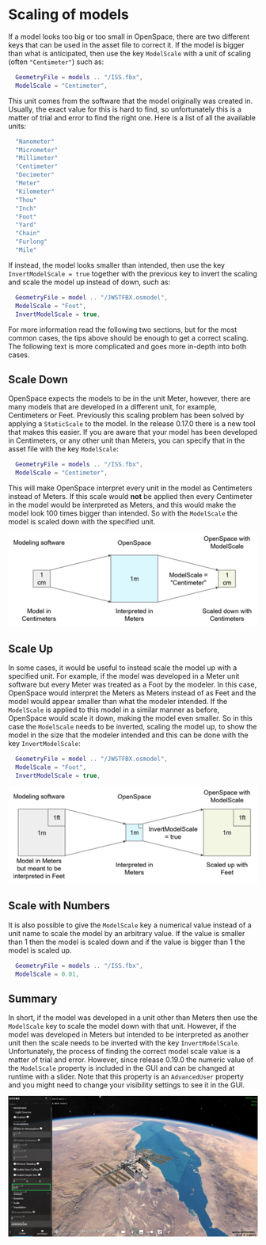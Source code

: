 # Scaling of models
If a model looks too big or too small in OpenSpace, there are two different keys that can be used in the asset file to correct it. If the model is bigger than what is anticipated, then use the key <code>ModelScale</code> with a unit of scaling (often <code>"Centimeter"</code>) such as: 

```lua
  GeometryFile = models .. "/ISS.fbx",
  ModelScale = "Centimeter",
```

This unit comes from the software that the model originally was created in. Usually, the exact value for this is hard to find, so unfortunately this is a matter of trial and error to find the right one. Here is a list of all the available units:

```lua
  "Nanometer"
  "Micrometer"
  "Millimeter"
  "Centimeter"
  "Decimeter"
  "Meter"
  "Kilometer"
  "Thou"
  "Inch"
  "Foot"
  "Yard"
  "Chain"
  "Furlong"
  "Mile"
```

If instead, the model looks smaller than intended, then use the key <code>InvertModelScale = true</code> together with the previous key to invert the scaling and scale the model up instead of down, such as:

```lua
  GeometryFile = model .. "/JWSTFBX.osmodel",
  ModelScale = "Foot",
  InvertModelScale = true,
```

For more information read the following two sections, but for the most common cases, the tips above should be enough to get a correct scaling. The following text is more complicated and goes more in-depth into both cases.

## Scale Down
OpenSpace expects the models to be in the unit Meter, however, there are many models that are developed in a different unit, for example, Centimeters or Feet. Previously this scaling problem has been solved by applying a <code>StaticScale</code> to the model. In the release 0.17.0 there is a new tool that makes this easier. If you are aware that your model has been developed in Centimeters, or any other unit than Meters, you can specify that in the asset file with the key <code>ModelScale</code>:

```lua
  GeometryFile = models .. "/ISS.fbx",
  ModelScale = "Centimeter",
```

This will make OpenSpace interpret every unit in the model as Centimeters instead of Meters. If this scale would **not** be applied then every Centimeter in the model would be interpreted as Meters, and this would make the model look 100 times bigger than intended. So with the <code>ModelScale</code> the model is scaled down with the specified unit.

![](down_scale.png)

## Scale Up
In some cases, it would be useful to instead scale the model up with a specified unit. For example, if the model was developed in a Meter unit software but every Meter was treated as a Foot by the modeler. In this case, OpenSpace would interpret the Meters as Meters instead of as Feet and the model would appear smaller than what the modeler intended. If the <code>ModelScale</code> is applied to this model in a similar manner as before, OpenSpace would scale it down, making the model even smaller. So in this case the <code>ModelScale</code> needs to be inverted, scaling the model up, to show the model in the size that the modeler intended and this can be done with the key <code>InvertModelScale</code>:

```lua
  GeometryFile = model .. "/JWSTFBX.osmodel",
  ModelScale = "Foot",
  InvertModelScale = true,
```

![](up_scale.png)

## Scale with Numbers
It is also possible to give the <code>ModelScale</code> key a numerical value instead of a unit name to scale the model by an arbitrary value. If the value is smaller than 1 then the model is scaled down and if the value is bigger than 1 the model is scaled up.

```lua
  GeometryFile = models .. "/ISS.fbx",
  ModelScale = 0.01,
```

## Summary
In short, if the model was developed in a unit other than Meters then use the <code>ModelScale</code> key to scale the model down with that unit. However, if the model was developed in Meters but intended to be interpreted as another unit then the scale needs to be inverted with the key <code>InvertModelScale</code>. Unfortunately, the process of finding the correct model scale value is a matter of trial and error. However, since release 0.19.0 the numeric value of the <code>ModelScale</code> property is included in the GUI and can be changed at runtime with a slider. Note that this property is an <code>AdvancedUser</code> property and you might need to change your visibility settings to see it in the GUI.

![](iss-scale-gui.png)
